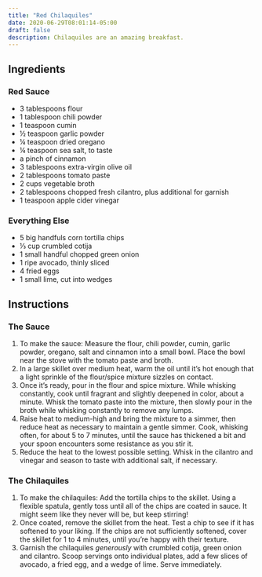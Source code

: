 ```yaml
---
title: "Red Chilaquiles"
date: 2020-06-29T08:01:14-05:00
draft: false
description: Chilaquiles are an amazing breakfast.
---
```


## Ingredients

### Red Sauce

-   3 tablespoons flour
-   1 tablespoon chili powder
-   1 teaspoon cumin
-   ½ teaspoon garlic powder
-   ¼ teaspoon dried oregano
-   ¼ teaspoon sea salt, to taste
-   a pinch of cinnamon
-   3 tablespoons extra-virgin olive oil
-   2 tablespoons tomato paste
-   2 cups vegetable broth
-   2 tablespoons chopped fresh cilantro, plus additional for garnish
-   1 teaspoon apple cider vinegar

### Everything Else

-   5 big handfuls corn tortilla chips
-   ⅓ cup crumbled cotija
-   1 small handful chopped green onion
-   1 ripe avocado, thinly sliced
-   4 fried eggs
-   1 small lime, cut into wedges

## Instructions

### The Sauce

1. To make the sauce: Measure the flour, chili powder, cumin, garlic powder, oregano, salt and cinnamon into a small bowl. Place the bowl near the stove with the tomato paste and broth.
2. In a large skillet over medium heat, warm the oil until it’s hot enough that a light sprinkle of the flour/spice mixture sizzles on contact.
3. Once it’s ready, pour in the flour and spice mixture. While whisking constantly, cook until fragrant and slightly deepened in color, about a minute. Whisk the tomato paste into the mixture, then slowly pour in the broth while whisking constantly to remove any lumps.
4. Raise heat to medium-high and bring the mixture to a simmer, then reduce heat as necessary to maintain a gentle simmer. Cook, whisking often, for about 5 to 7 minutes, until the sauce has thickened a bit and your spoon encounters some resistance as you stir it.
5. Reduce the heat to the lowest possible setting. Whisk in the cilantro and vinegar and season to taste with additional salt, if necessary.

### The Chilaquiles

1. To make the chilaquiles: Add the tortilla chips to the skillet. Using a flexible spatula, gently toss until all of the chips are coated in sauce. It might seem like they never will be, but keep stirring!
2. Once coated, remove the skillet from the heat. Test a chip to see if it has softened to your liking. If the chips are not sufficiently softened, cover the skillet for 1 to 4 minutes, until you’re happy with their texture.
3. Garnish the chilaquiles _generously_ with crumbled cotija, green onion and cilantro. Scoop servings onto individual plates, add a few slices of avocado, a fried egg, and a wedge of lime. Serve immediately.
